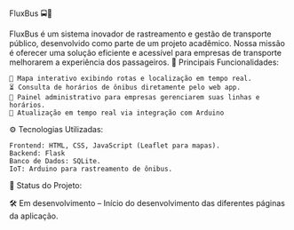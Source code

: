 FluxBus 🚍💨

FluxBus é um sistema inovador de rastreamento e gestão de transporte público, desenvolvido como parte de um projeto acadêmico. Nossa missão é oferecer uma solução eficiente e acessível para empresas de transporte melhorarem a experiência dos passageiros.
🔹 Principais Funcionalidades:

    📍 Mapa interativo exibindo rotas e localização em tempo real.
    ⏳ Consulta de horários de ônibus diretamente pelo web app.
    🏢 Painel administrativo para empresas gerenciarem suas linhas e horários.
    🔄 Atualização em tempo real via integração com Arduino

⚙️ Tecnologias Utilizadas:

    Frontend: HTML, CSS, JavaScript (Leaflet para mapas).
    Backend: Flask
    Banco de Dados: SQLite.
    IoT: Arduino para rastreamento de ônibus.

🚀 Status do Projeto:

🛠️ Em desenvolvimento – Início do desenvolvimento das diferentes páginas da aplicação.
